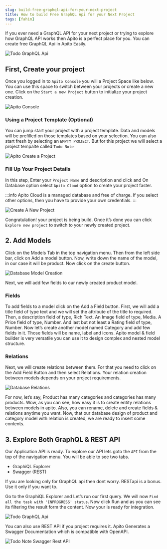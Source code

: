 ```yaml
---
slug: build-free-graphql-api-for-your-next-project
title: How to build Free GraphQL Api for your Next Project
tags: [fahim]
---
```


If you ever need a GraphQL API for your next project or trying to explore how GraphQL API works
then Apito is a perfect place for you. You can create free GraphQL Api in Apito Easily.

![Todo GraphQL Api](https://cdn.apito.io/media/apito_documentation/3VQ28W29B7_Apito_Console___Todo_GraphQL_Api.png)

## First, Create your project

Once you logged in to `Apito Console` you will a Project Space like below. You can use this space to switch between your projects or create a new one.
Click on the `Start a new Project` button to initialize your project creation.

![Apito Console](https://cdn.apito.io/media/apito_documentation/MU3X8AXROW_Apito_Console___Empty_Project_Space.png)

### Using a Project Template (Optional)

You can jump start your project with a project template. Data and models will be prefilled on those templates based on your selection.
You can also start fresh by selecting an `EMPTY PROJECT`. But for this project we will select a project tempalte called `Todo Note`

![Apito Create a Project](https://cdn.apito.io/media/apito_documentation/DJU053J2LY_Apito_Console___New_Project_Template.png)

### Fill Up Your Project Details

In this step, Enter your `Project Name` and description and click and On Database option select `Apito Cloud` option to create your project faster.

:::info
Apito Cloud is a managed database and free of charge. If you select other options, then you have to provide your own credentials.
:::

![Create A New Project](https://cdn.apito.io/media/shikho_website_v2_8ma77/9I060CE7YK_Apito_Console___New_Todo_Project.png)

Congratulation! your project is being build. Once it’s done you can click
`Explore new project` to switch to your newly created project.

## 2. Add Models


Click on the Models Tab in the top navigation menu. Then from the left side bar, click on Add a model button.
Now, write down the name of the model, in our case it will be product. Now click on the create button.

![Database Model Creation](https://cdn.apito.io/media/apito_documentation/OUHYWT8VH4_Create_Model.png)

Next, we will add few fields to our newly created product model.

### Fields

To add fields to a model click on the Add a Field button. First, we will add a title field of
type text and we will set the attribute of the title to required. Then, a description field of type, Rich Text.
An Image field of type, Media. A Price field of type, Number. And last but not least a Rating field of type, Number.
Now let’s create another model named Category and add few fields in it. Those fields will be name, label and icons.
Apito model & field builder is very versatile you can use it to design complex and nested model structure.

### Relations

Next, we will create relations between them. For that you need to click on the
Add Field Button and then select Relations. Your relation creation between models depends on your project requirements.

![Database Relations](https://cdn.apito.io/media/apito_documentation/G7NHVB7U6I_Add_Fields.png)

For now, let’s say, Product has many categories and categories has many products. Wow, as you can see, how easy it is to create entity relations between models in apito.
Also, you can rename, delete and create fields & relations anytime you want. Now, that our database design of product and category model with relation is created,
we are ready to insert some contents.

## 3. Explore Both GraphQL & REST API

Our Application API is ready. To explore our API lets goto the `API` from the top of the navigation menu.
You will be able to see two tabs. 
* GraphiQL Explorer
* Swagger (REST)

If you are looking only for GraphQL api then dont worry. RESTapi is a bonus.
Use it only if you want to.

Go to the GraphiQL Explorer and Let’s run our first query. We will now `Find all the task with 'INPROGRESS' status`. Now click Run and as you can see its filtering the result
form the content. Now your is ready for integration.

![Todo GraphQL Api](https://cdn.apito.io/media/apito_documentation/3VQ28W29B7_Apito_Console___Todo_GraphQL_Api.png)

You can also use REST API if you project requires it. Apito Generates a Swagger Documentation which is compatible with OpenAPI.

![Todo Note Swagger Rest API](https://cdn.apito.io/media/shikho_website_v2_8ma77/6ZCJOZBIW9_Apito_Console___Todo_Note_REST_Api.png)
